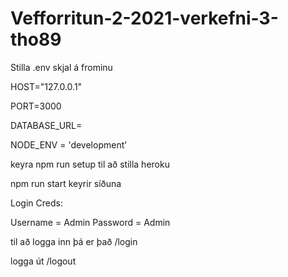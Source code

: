 # Vefforritun-2-2021-verkefni-3-tho89
 
Stilla .env skjal á frominu

HOST="127.0.0.1"

PORT=3000

DATABASE_URL=

NODE_ENV = 'development'

keyra npm run setup til að stilla heroku

npm run start keyrir síðuna

Login Creds: 

Username = Admin
Password = Admin

til að logga inn þá er það /login

logga út /logout
